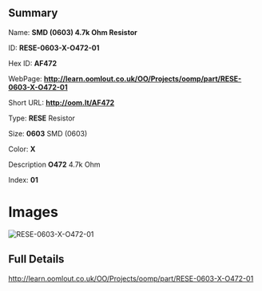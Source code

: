 

## Summary
 
Name: __SMD (0603) 4.7k Ohm Resistor__

ID: __RESE-0603-X-O472-01__

Hex ID: __AF472__

WebPage: __http://learn.oomlout.co.uk/OO/Projects/oomp/part/RESE-0603-X-O472-01__

Short URL: __http://oom.lt/AF472__


Type: __RESE__ Resistor 

Size: __0603__ SMD (0603) 

Color: __X__  

Description __O472__ 4.7k Ohm 

Index: __01__


 # Images
![RESE-0603-X-O472-01](http://oomlout.com/oomp-gen/parts/RESE-0603-X-O472-01/RESE-0603-X-O472-01_420.jpg)



 ## Full Details

 http://learn.oomlout.co.uk/OO/Projects/oomp/part/RESE-0603-X-O472-01














